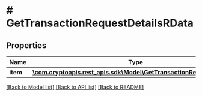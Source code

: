 # # GetTransactionRequestDetailsRData

## Properties

Name | Type | Description | Notes
------------ | ------------- | ------------- | -------------
**item** | [**\com.cryptoapis.rest_apis.sdk\Model\GetTransactionRequestDetailsRI**](GetTransactionRequestDetailsRI.md) |  |

[[Back to Model list]](../../README.md#models) [[Back to API list]](../../README.md#endpoints) [[Back to README]](../../README.md)
